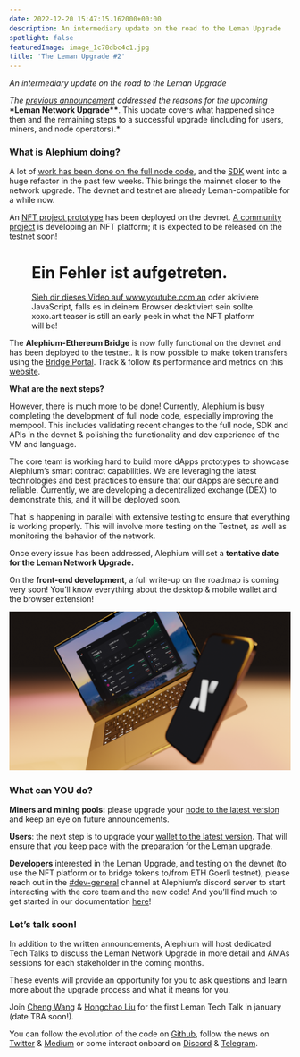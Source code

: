 ```yaml
---
date: 2022-12-20 15:47:15.162000+00:00
description: An intermediary update on the road to the Leman Upgrade
spotlight: false
featuredImage: image_1c78dbc4c1.jpg
title: 'The Leman Upgrade #2'
---
```


_An intermediary update on the road to the Leman Upgrade_

_The_ <a href="https://medium.com/@alephium/announcing-the-leman-network-upgrade-c01a81e65f0e" class="markup--anchor markup--p-anchor" data-href="https://medium.com/@alephium/announcing-the-leman-network-upgrade-c01a81e65f0e" target="_blank"><em>previous announcement</em></a> _addressed the reasons for the upcoming_ **\*Leman Network Upgrade\*\***. This update covers what happened since then and the remaining steps to a successful upgrade (including for users, miners, and node operators).\*

### What is Alephium doing?

A lot of <a href="https://twitter.com/alephium/status/1589991470676615168" class="markup--anchor markup--p-anchor" data-href="https://twitter.com/alephium/status/1589991470676615168" rel="noopener" target="_blank">work has been done on the full node code</a>, and the <a href="https://github.com/alephium/js-sdk/releases" class="markup--anchor markup--p-anchor" data-href="https://github.com/alephium/js-sdk/releases" rel="noopener" target="_blank">SDK</a> went into a huge refactor in the past few weeks. This brings the mainnet closer to the network upgrade. The devnet and testnet are already Leman-compatible for a while now.

An <a href="https://alephium-nft.softfork.se/my-nfts" class="markup--anchor markup--p-anchor" data-href="https://alephium-nft.softfork.se/my-nfts" rel="noopener" target="_blank">NFT project prototype</a> has been deployed on the devnet. <a href="https://xoxo.art" class="markup--anchor markup--p-anchor" data-href="https://xoxo.art" rel="noopener" target="_blank">A community project</a> is developing an NFT platform; it is expected to be released on the testnet soon!

<figure id="1246" class="graf graf--figure graf--iframe graf-after--p">

<h1 id="ein-fehler-ist-aufgetreten." class="message">Ein Fehler ist aufgetreten.</h1>
<a href="https://www.youtube.com/watch?v=UkpsI1JenNM" target="_blank">Sieh dir dieses Video auf www.youtube.com an</a> oder aktiviere JavaScript, falls es in deinem Browser deaktiviert sein sollte.
<figcaption>xoxo.art teaser is still an early peek in what the NFT platform will be!</figcaption>
</figure>

The **Alephium-Ethereum Bridge** is now fully functional on the devnet and has been deployed to the testnet. It is now possible to make token transfers using the <a href="https://portal-bridge.wormhole-testnet.softfork.se/." class="markup--anchor markup--p-anchor" data-href="https://portal-bridge.wormhole-testnet.softfork.se/." rel="noopener" target="_blank">Bridge Portal</a>. Track & follow its performance and metrics on this <a href="https://monitoring.wormhole-testnet.softfork.se/d/-GcztLMnz/wormhole-testnet-v2?orgId=1&amp;from=now-5m&amp;to=now" class="markup--anchor markup--p-anchor" data-href="https://monitoring.wormhole-testnet.softfork.se/d/-GcztLMnz/wormhole-testnet-v2?orgId=1&amp;from=now-5m&amp;to=now" rel="noopener" target="_blank">website</a>.

**What are the next steps?**

However, there is much more to be done! Currently, Alephium is busy completing the development of full node code, especially improving the mempool. This includes validating recent changes to the full node, SDK and APIs in the devnet & polishing the functionality and dev experience of the VM and language.

The core team is working hard to build more dApps prototypes to showcase Alephium’s smart contract capabilities. We are leveraging the latest technologies and best practices to ensure that our dApps are secure and reliable. Currently, we are developing a decentralized exchange (DEX) to demonstrate this, and it will be deployed soon.

That is happening in parallel with extensive testing to ensure that everything is working properly. This will involve more testing on the Testnet, as well as monitoring the behavior of the network.

Once every issue has been addressed, Alephium will set a **tentative date for the Leman Network Upgrade.**

On the **front-end development**, a full write-up on the roadmap is coming very soon! You’ll know everything about the desktop & mobile wallet and the browser extension!

![](image_2afc9148a7.png)

### What can YOU do?

**Miners and mining pools:** please upgrade your <a href="https://github.com/alephium/alephium/releases" class="markup--anchor markup--p-anchor" data-href="https://github.com/alephium/alephium/releases" rel="noopener" target="_blank">node to the latest version</a> and keep an eye on future announcements.

**Users**: the next step is to upgrade your <a href="https://github.com/alephium/desktop-wallet/releases" class="markup--anchor markup--p-anchor" data-href="https://github.com/alephium/desktop-wallet/releases" rel="noopener" target="_blank">wallet to the latest version</a>. That will ensure that you keep pace with the preparation for the Leman upgrade.

**Developers** interested in the Leman Upgrade, and testing on the devnet (to use the NFT platform or to bridge tokens to/from ETH Goerli testnet), please reach out in the <a href="https://discord.gg/6xqt5PTz7c" class="markup--anchor markup--p-anchor" data-href="https://discord.gg/6xqt5PTz7c" rel="noopener" target="_blank">#dev-general</a> channel at Alephium’s discord server to start interacting with the core team and the new code! And you’ll find much to get started in our documentation <a href="https://docs.alephium.org/dapps/getting-started/" class="markup--anchor markup--p-anchor" data-href="https://docs.alephium.org/dapps/getting-started/" rel="noopener" target="_blank">here</a>!

### Let’s talk soon!

In addition to the written announcements, Alephium will host dedicated Tech Talks to discuss the Leman Network Upgrade in more detail and AMAs sessions for each stakeholder in the coming months.

These events will provide an opportunity for you to ask questions and learn more about the upgrade process and what it means for you.

Join <a href="https://twitter.com/wachmc" class="markup--anchor markup--p-anchor" data-href="https://twitter.com/wachmc" rel="noopener" target="_blank">Cheng Wang</a> & <a href="https://twitter.com/hongchao" class="markup--anchor markup--p-anchor" data-href="https://twitter.com/hongchao" rel="noopener" target="_blank">Hongchao Liu</a> for the first Leman Tech Talk in january (date TBA soon!).

You can follow the evolution of the code on <a href="https://github.com/alephium" class="markup--anchor markup--p-anchor" data-href="https://github.com/alephium" rel="noopener" target="_blank">Github</a>, follow the news on <a href="https://twitter.com/alephium" class="markup--anchor markup--p-anchor" data-href="https://twitter.com/alephium" rel="noopener" target="_blank">Twitter</a> & <a href="https://medium.com/@alephium" class="markup--anchor markup--p-anchor" data-href="https://medium.com/@alephium" target="_blank">Medium</a> or come interact onboard on <a href="https://discord.com/invite/GEbcpajCJG" class="markup--anchor markup--p-anchor" data-href="https://discord.com/invite/GEbcpajCJG" rel="noopener" target="_blank">Discord</a> & <a href="https://t.me/alephiumgroup" class="markup--anchor markup--p-anchor" data-href="https://t.me/alephiumgroup" rel="noopener" target="_blank">Telegram</a>.
